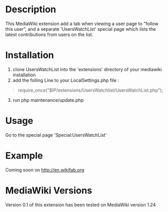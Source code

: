 Description
===============

This MediaWiki extension add a tab when viewing a user page to "follow this user", and a separate 'UsersWatchList' special page which lists the latest contributions from users on the list.

Installation
===============

1. clone UsersWatchList into the 'extensions' directory of your mediawiki installation
2. add the folling Line to your LocalSettings.php file :
> require_once("$IP/extensions/UsersWatchlist/UsersWatchList.php");
3. run php maintenance/update.php 

Usage
===============

Go to the special page 'Special:UsersWatchList'

Example
===============
Coming soon on http://en.wikifab.org


MediaWiki Versions
===============
Version 0.1 of this extension has been tested on MediaWiki version 1.24
